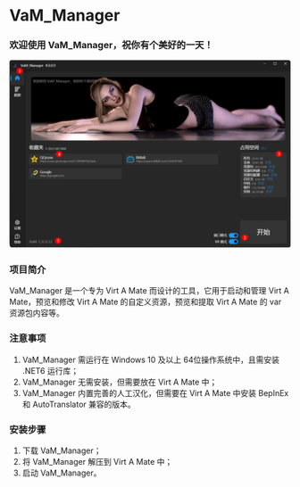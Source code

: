 # VaM_Manager

### 欢迎使用 VaM_Manager，祝你有个美好的一天！
![Image](https://github.com/H-Play/VaM_Manager/blob/main/Assets/1.png?raw=true)

### 项目简介
VaM_Manager 是一个专为 Virt A Mate 而设计的工具，它用于启动和管理 Virt A Mate，预览和修改 Virt A Mate 的自定义资源，预览和提取 Virt A Mate 的 var 资源包内容等。


### 注意事项
1. VaM_Manager 需运行在 Windows 10 及以上 64位操作系统中，且需安装 .NET6 运行库；
2. VaM_Manager 无需安装，但需要放在 Virt A Mate 中；
3. VaM_Manager 内置完善的人工汉化，但需要在 Virt A Mate 中安装 BepInEx 和 AutoTranslator 兼容的版本。


### 安装步骤
1. 下载 VaM_Manager；
2. 将 VaM_Manager 解压到 Virt A Mate 中；
3. 启动  VaM_Manager。
